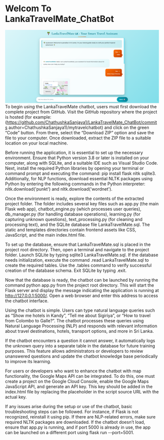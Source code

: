 # Welcom To LankaTravelMate_ChatBot
![Image alt](https://github.com/ChathushkaSanjaya1/LankaTravelMate_ChatBot/blob/5a5c262801b07205573f84748f7cc5a97b1c71ce/LankaTravelMate.png)
To begin using the LankaTravelMate chatbot, users must first download the complete project from GitHub. Visit the GitHub repository where the project is hosted (for example:(https://github.com/ChathushkaSanjaya1/LankaTravelMate_ChatBot/commits author=ChathushkaSanjaya1)/mytravelchatbot) and click on the green “Code” button. From there, select the “Download ZIP” option and save the file to your computer. Once downloaded, extract the ZIP file to a suitable location on your local machine.

Before running the application, it is essential to set up the necessary environment. Ensure that Python version 3.8 or later is installed on your computer, along with SQLite, and a suitable IDE such as Visual Studio Code. Next, install the required Python libraries by opening your terminal or command prompt and executing the command: pip install flask nltk sqlite3. Additionally, for NLP functions, download essential NLTK packages using Python by entering the following commands in the Python interpreter: nltk.download('punkt') and nltk.download('wordnet').

Once the environment is ready, explore the contents of the extracted project folder. The folder includes several key files such as app.py (the main Flask web app), chatbot_engine.py (which processes user queries), db_manager.py (for handling database operations), learning.py (for capturing unknown questions), text_processing.py (for cleaning and processing text), and the SQLite database file LankaTravelMate.sql. The static and templates directories contain frontend assets like CSS, JavaScript, and the main index.html file.

To set up the database, ensure that LankaTravelMate.sql is placed in the project root directory. Then, open a terminal and navigate to the project folder. Launch SQLite by typing sqlite3 LankaTravelMate.sql. If the database needs initialization, execute the command .read LankaTravelMate.sql to create the required tables. Use the .tables command to verify successful creation of the database schema. Exit SQLite by typing .exit.

Now that the database is ready, the chatbot can be launched by running the command python app.py from the project root directory. This will start the Flask server and display the message indicating the application is running at http://127.0.0.1:5000/. Open a web browser and enter this address to access the chatbot interface.

Using the chatbot is simple. Users can type natural language queries such as “Show me hotels in Kandy”, “Tell me about Sigiriya”, or “How to travel from Colombo to Galle?”. The chatbot processes these queries using Natural Language Processing (NLP) and responds with relevant information about travel destinations, hotels, transport options, and more in Sri Lanka.

If the chatbot encounters a question it cannot answer, it automatically logs the unknown query into a separate table in the database for future training purposes. This feature allows administrators or developers to review unanswered questions and update the chatbot knowledge base periodically to improve its learning.

For users or developers who want to enhance the chatbot with map functionality, the Google Maps API can be integrated. To do this, one must create a project on the Google Cloud Console, enable the Google Maps JavaScript API, and generate an API key. This key should be added in the index.html file by replacing the placeholder in the script source URL with the actual key.

If any issues arise during the setup or use of the chatbot, basic troubleshooting steps can be followed. For instance, if Flask is not recognized, reinstall it using pip. If there are NLP-related errors, make sure required NLTK packages are downloaded. If the chatbot doesn’t load, ensure that app.py is running, and if port 5000 is already in use, the app can be launched on a different port using flask run --port=5001.
